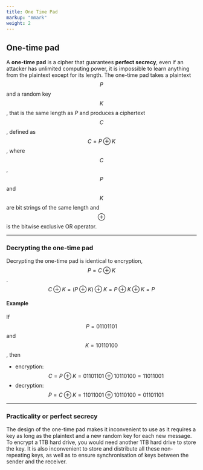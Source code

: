 ```yaml
---
title: One Time Pad
markup: "mmark"
weight: 2
---
```


## One-time pad
A **one-time pad** is a cipher that guarantees **perfect secrecy**, even if an attacker has unlimited computing power, it is impossible to learn anything from the plaintext except for its length. The one-time pad takes a plaintext $$P$$ and a random key $$K$$, that is the same length as $P$ and produces a ciphertext $$C$$, defined as $$C = P \oplus K$$, where $$C$$, $$P$$ and $$K$$ are bit strings of the same length and $$\oplus$$ is the bitwise exclusive OR operator.

---

### Decrypting the one-time pad
Decrypting the one-time pad is identical to encryption, $$P = C \oplus K$$. $$C \oplus K = (P \oplus K) \oplus K = P \oplus K \oplus K = P$$

#### Example
If $$P = 01101101$$ and $$K = 10110100$$, then
- encryption: $$C = P \oplus K = 01101101 \oplus 10110100 = 11011001$$
- decryption: $$P = C \oplus K = 11011001 \oplus 10110100 = 01101101$$

---

### Practicality or perfect secrecy
The design of the one-time pad makes it inconvenient to use as it requires a key as long as the plaintext and a new random key for each new message. To encrypt a 1TB hard drive, you would need another 1TB hard drive to store the key. It is also inconvenient to store and distribute all these non-repeating keys, as well as to ensure synchronisation of keys between the sender and the receiver.

